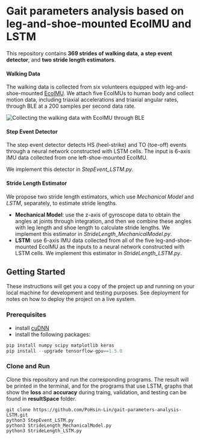 # Gait parameters analysis based on leg-and-shoe-mounted EcoIMU and LSTM

This repository contains **369 strides of walking data**, **a step event detector**, and **two stride length estimators**.

#### Walking Data
The walking data is collected from six volunteers equipped with leg-and-shoe-mounted [EcoIMU](https://epl.tw/ecomini/). We attach five EcoIMUs to human body and collect motion data, including triaxial accelerations and triaxial angular rates, through BLE at a 200 samples per second data rate.

![Collecting the walking data with EcoIMU through BLE](https://drive.google.com/uc?id=1pmaJ2iuqjzIB8484h0qPcC60nP3A7AxC)

#### Step Event Detector
The step event detector detects HS (heel-strike) and TO (toe-off) events through a neural network constructed with LSTM cells. The input is 6-axis IMU data collected from one left-shoe-mounted EcoIMU.

We implement this detector in *StepEvent_LSTM.py*.

#### Stride Length Estimator
We propose two stride length estimators, which use *Mechanical Model* and *LSTM*, separately, to estimate stride lengths. 
* **Mechanical Model**: use the z-axis of gyroscope data to obtain the angles at joints through integration, and then we combine these angles with leg length and shoe length to calculate stride lengths. We implement this estimator in *StrideLength_MechanicalModel.py*.
* **LSTM**: use 6-axis IMU data collected from all of the five leg-and-shoe-mounted EcoIMU as the inputs to a neural network constructed with LSTM cells. We implement this estimator in *StrideLength_LSTM.py*.




## Getting Started

These instructions will get you a copy of the project up and running on your local machine for development and testing purposes. See deployment for notes on how to deploy the project on a live system.

### Prerequisites

* install [cuDNN](https://docs.nvidia.com/deeplearning/sdk/cudnn-install/index.html)
* install the following packages:
```javascript
pip install numpy scipy matplotlib keras
pip install --upgrade tensorflow-gpu==1.5.0
```

### Clone and Run

Clone this repository and run the corresponding programs. The result will be printed in the terminal, and for the programs that use LSTM, graphs that show the **loss** and **accuracy** during traing, validation, and testing can be found in **resultSpace** folder.

```
git clone https://github.com/PoHsin-Lin/gait-parameters-analysis-LSTM.git
python3 StepEvent_LSTM.py
python3 StrideLength_MechanicalModel.py
python3 StrideLength_LSTM.py
```
